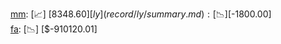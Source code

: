[mm](record/mm/summary.md): [📈] [$8348.60]  
[ly](record/ly/summary.md): [📉] [$-1800.00]  
[fa](record/fa/summary.md): [📉] [$-910120.01]  
